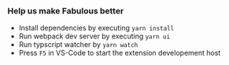 ### Help us make Fabulous better

- Install dependencies by executing `yarn install`
- Run webpack dev server by executing `yarn ui`
- Run typscript watcher by `yarn watch`
- Press `F5` in VS-Code to start the extension developement host
